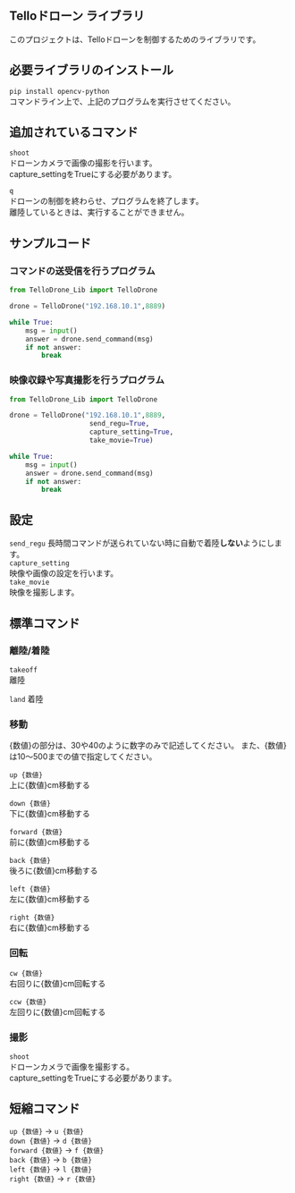 ## Telloドローン ライブラリ
このプロジェクトは、Telloドローンを制御するためのライブラリです。

## 必要ライブラリのインストール
```pip install opencv-python```  
コマンドライン上で、上記のプログラムを実行させてください。

## 追加されているコマンド
```shoot```  
ドローンカメラで画像の撮影を行います。  
capture_settingをTrueにする必要があります。  
  
```q```  
ドローンの制御を終わらせ、プログラムを終了します。  
離陸しているときは、実行することができません。

## サンプルコード

### コマンドの送受信を行うプログラム
```python
from TelloDrone_Lib import TelloDrone

drone = TelloDrone("192.168.10.1",8889)

while True:
    msg = input()
    answer = drone.send_command(msg)
    if not answer:
        break
```  

### 映像収録や写真撮影を行うプログラム
```python
from TelloDrone_Lib import TelloDrone

drone = TelloDrone("192.168.10.1",8889,
                    send_regu=True,
                    capture_setting=True,
                    take_movie=True)

while True:
    msg = input()
    answer = drone.send_command(msg)
    if not answer:
        break
```  
## 設定
```send_regu```
長時間コマンドが送られていない時に自動で着陸**しない**ようにします。  
```capture_setting```  
映像や画像の設定を行います。  
```take_movie```  
映像を撮影します。

## 標準コマンド
### 離陸/着陸

```takeoff```  
離陸

```land```
着陸

### 移動
  
{数値}の部分は、30や40のように数字のみで記述してください。
また、{数値}は10～500までの値で指定してください。
  
```up {数値}```  
上に{数値}cm移動する  
  
```down {数値}```  
下に{数値}cm移動する  
  
```forward {数値}```  
前に{数値}cm移動する  
  
```back {数値}```  
後ろに{数値}cm移動する  
  
```left {数値}```  
左に{数値}cm移動する  
  
```right {数値}```  
右に{数値}cm移動する  
  
### 回転
  
```cw {数値}```  
右回りに{数値}cm回転する  
  
```ccw {数値}```  
左回りに{数値}cm回転する  

### 撮影
  
```shoot```  
ドローンカメラで画像を撮影する。  
capture_settingをTrueにする必要があります。  

## 短縮コマンド
```up {数値}```      -> ```u {数値}```  
```down {数値}```    -> ```d {数値}```  
```forward {数値}``` -> ```f {数値}```  
```back {数値}```    -> ```b {数値}```  
```left {数値}```    -> ```l {数値}```  
```right {数値}```   -> ```r {数値}```
